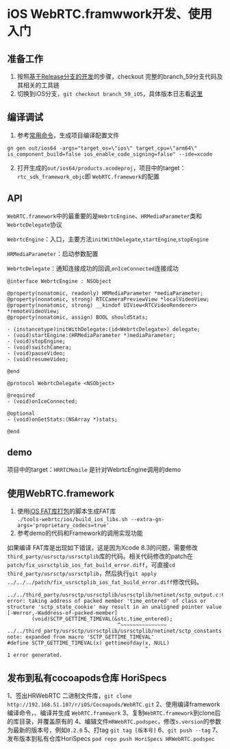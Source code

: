 # iOS WebRTC.framwwork开发、使用入门

## 准备工作

1. 按照[基于Release分支的开发](../develop_with_release.md)的步骤，checkout 完整的branch_59分支代码及其相关的工具链
2. 切换到iOS分支，`git checkout branch_59_iOS`，具体版本日志看[这里](http://192.168.51.107/log/webrtc%2F.git/branch_59_iOS)

## 编译调试

1. 参考[常用命令](../cmd.md)，生成项目编译配置文件
```
gn gen out/ios64 -args="target_os=\"ios\" target_cpu=\"arm64\" is_component_build=false ios_enable_code_signing=false" --ide=xcode
```
2. 打开生成的`out/ios64/products.xcodeproj`，项目中的target：`rtc_sdk_framework_objc`即
`WebRTC.framework`的配置

## API

`WebRTC.framework`中的最重要的是`WebrtcEngine`、`HRMediaParameter`类和`WebrtcDelegate`协议

`WebrtcEngine`：入口，主要方法`initWithDelegate`,`startEngine`,`stopEngine`

`HRMediaParameter`：启动参数配置

`WebrtcDelegate`：通知连接成功的回调,`onIceConnected`连接成功

``` objc
@interface WebrtcEngine : NSObject

@property(nonatomic, readonly) HRMediaParameter *mediaParameter;
@property(nonatomic, strong) RTCCameraPreviewView *localVideoView;
@property(nonatomic, strong) __kindof UIView<RTCVideoRenderer> *remoteVideoView;
@property(nonatomic, assign) BOOL shouldStats;

- (instancetype)initWithDelegate:(id<WebrtcDelegate>) delegate;
- (void)startEngine:(HRMediaParameter *)mediaParameter;
- (void)stopEngine;
- (void)switchCamera;
- (void)pauseVideo;
- (void)resumeVideo;

@end
```

``` objc
@protocol WebrtcDelegate <NSObject>

@required
- (void)onIceConnected;

@optional
- (void)onGetStats:(NSArray *)stats;

@end
```

## demo

项目中的target：`HRRTCMobile` 是针对WebrtcEngine调用的demo

## 使用WebRTC.framework

1. 使用[iOS FAT库打包](../cmd.md)的脚本生成FAT库  
`./tools-webrtc/ios/build_ios_libs.sh --extra-gn-args='proprietary_codecs=true'`
2. 参考demo的代码和Framework的调用实现功能

如果编译 FAT库是出现如下错误，这是因为Xcode 8.3的问题，需要修改`third_party/usrsctp/usrsctplib`库的代码。相关代码修改的patch在`patch/fix_usrsctplib_ios_fat_build_error.diff`，可直接`cd third_party/usrsctp/usrsctplib`，然后执行`git apply ../../../patch/fix_usrsctplib_ios_fat_build_error.diff`修改代码。

``` shell
../../third_party/usrsctp/usrsctplib/usrsctplib/netinet/sctp_output.c:6020:30: error: taking address of packed member 'time_entered' of class or structure 'sctp_state_cookie' may result in an unaligned pointer value [-Werror,-Waddress-of-packed-member]
        (void)SCTP_GETTIME_TIMEVAL(&stc.time_entered);
                                    ^~~~~~~~~~~~~~~~
../../third_party/usrsctp/usrsctplib/usrsctplib/netinet/sctp_constants.h:1028:46: note: expanded from macro 'SCTP_GETTIME_TIMEVAL'
#define SCTP_GETTIME_TIMEVAL(x) gettimeofday(x, NULL)
                                             ^
1 error generated.
```


## 发布到私有cocoapods仓库 HoriSpecs

1、签出HRWebRTC 二进制文件库，`git clone http://192.168.51.107/r/iOS/Cocoapods/WebRTC.git`
2、使用编译framework编译命令，、编译并生成 `WebRTC.framework`
3、复制`WebRTC.framework`到clone后的库目录，并覆盖原有的
4、编辑文件`HRWebRTC.podspec`，修改`s.version`的参数为最新的版本号，例如`0.2.0`
5、打tag `git tag [版本号]`
6、`git push --tag`
7、发布版本到私有仓库HoriSpecs `pod repo push HoriSpecs HRWebRTC.podspec`
